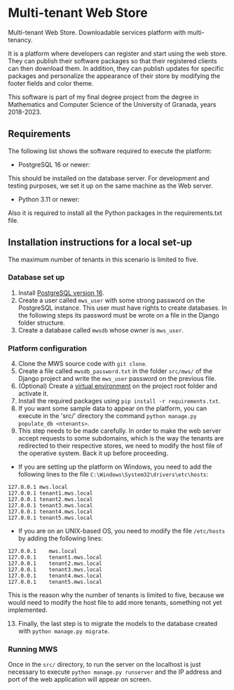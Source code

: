 # Multi-tenant Web Store
Multi-tenant Web Store. Downloadable services platform with multi-tenancy.

It is a platform where developers can register and start using the web store. 
They can publish their software packages so that their registered clients
can then download them. In addition, they can publish updates for 
specific packages and personalize the appearance of their store by 
modifying the footer fields and color theme.

This software is part of my final degree project from the degree
in Mathematics and Computer Science of the University of Granada, 
years 2018-2023.

## Requirements
The following list shows the software required to execute the platform:

 - PostgreSQL 16 or newer:
 
 This should be installed on the database server. For development and testing purposes,
 we set it up on the same machine as the Web server.
 
 - Python 3.11 or newer:
 
 Also it is required to install all the Python packages in the requirements.txt file.

## Installation instructions for a local set-up
The maximum number of tenants in this scenario is limited to five.

### Database set up

1. Install [PostgreSQL version 16](https://www.postgresql.org/download/).
2. Create a user called `mws_user` with some strong password on the PostgreSQL instance.
This user must have rights to create databases. In the following steps its password
must be wrote on a file in the Django folder structure.
3. Create a database called `mwsdb` whose owner is `mws_user`.

### Platform configuration

4. Clone the MWS source code with `git clone`.
5. Create a file called `mwsdb_password.txt` in the folder `src/mws/` of the Django
project and write the `mws_user` password on the previous file.
7. (Optional) Create a [virtual environment](https://docs.python.org/3/library/venv.html)
on the project root folder and activate it.
9. Install the required packages using `pip install -r requirements.txt`.
11. If you want some sample data to appear on the platform, you can execute in the
'src/' directory the command `python manage.py populate_db <ntenants>`.
12. This step needs to be made carefully. In order to make the web server accept
requests to some subdomains, which is the way the tenants are redirected to their
respective stores, we need to modify the host file of the operative system. Back it
up before proceeding.

   - If you are setting up the platform on Windows, you need to add the following
   lines to the file `C:\Windows\System32\drivers\etc\hosts`:
   ```
   127.0.0.1 mws.local
   127.0.0.1 tenant1.mws.local
   127.0.0.1 tenant2.mws.local
   127.0.0.1 tenant3.mws.local
   127.0.0.1 tenant4.mws.local
   127.0.0.1 tenant5.mws.local
   ```
   - If you are on an UNIX-based OS, you need to modify the file `/etc/hosts` by
   adding the following lines:
   ```
   127.0.0.1    mws.local
   127.0.0.1    tenant1.mws.local
   127.0.0.1    tenant2.mws.local
   127.0.0.1    tenant3.mws.local
   127.0.0.1    tenant4.mws.local
   127.0.0.1    tenant5.mws.local
   ```
   This is the reason why the number of tenants is limited to five, because
   we would need to modify the host file to add more tenants, something not yet
   implemented.

13. Finally, the last step is to migrate the models to the database created with
``python manage.py migrate``.

### Running MWS

Once in the `src/` directory, to run the server on the localhost is just necessary to
execute `python manage.py runserver` and the IP address and port of the web application
will appear on screen. 